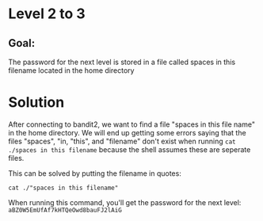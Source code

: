 # Level 2 to 3

## Goal:
The password for the next level is stored in a file called spaces in this filename located in the home directory

# Solution
After connecting to bandit2, we want to find a file "spaces in this file name" in the home directory.
We will end up getting some errors saying that the files "spaces", "in, "this", and "filename" don't exist when running `cat ./spaces in this filename` because the shell assumes these are seperate files.

This can be solved by putting the filename in quotes:

```
cat ./"spaces in this filename"
```

When running this command, you'll get the password for the next level:
`aBZ0W5EmUfAf7kHTQeOwd8bauFJ2lAiG`
